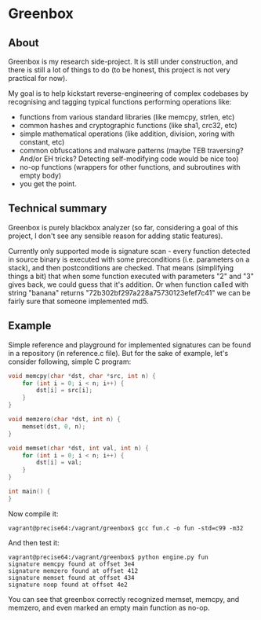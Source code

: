 # Greenbox

## About

Greenbox is my research side-project. It is still under construction, and there is still a lot of things to do (to be honest, this project is not very practical for now).

My goal is to help kickstart reverse-engineering of complex codebases by recognising and tagging typical functions performing operations like:
 - functions from various standard libraries (like memcpy, strlen, etc)
 - common hashes and cryptographic functions (like sha1, crc32, etc)
 - simple mathematical operations (like addition, division, xoring with constant, etc)
 - common obfuscations and malware patterns (maybe TEB traversing? And/or EH tricks? Detecting self-modifying code would be nice too)
 - no-op functions (wrappers for other functions, and subroutines with empty body)
 - you get the point.

## Technical summary

Greenbox is purely blackbox analyzer (so far, considering a goal of this project, I don't see any sensible reason for adding static features).

Currently only supported mode is signature scan - every function detected in source binary is executed with some preconditions (i.e. parameters on a stack), and then postconditions are checked.
That means (simplifying things a bit) that when some function executed with parameters "2" and "3" gives back, we could guess that it's addition. Or when function called with string "banana" returns "72b302bf297a228a75730123efef7c41" we can be fairly sure that someone implemented md5.

## Example

Simple reference and playground for implemented signatures can be found in a repository (in reference.c file). But for the sake of example, let's consider following, simple C program:

```c
void memcpy(char *dst, char *src, int n) {
    for (int i = 0; i < n; i++) {
        dst[i] = src[i];
    }
}

void memzero(char *dst, int n) {
    memset(dst, 0, n);
}

void memset(char *dst, int val, int n) {
    for (int i = 0; i < n; i++) {
        dst[i] = val;
    }
}

int main() {
}
```

Now compile it:

```
vagrant@precise64:/vagrant/greenbox$ gcc fun.c -o fun -std=c99 -m32
```

And then test it:

```
vagrant@precise64:/vagrant/greenbox$ python engine.py fun
signature memcpy found at offset 3e4
signature memzero found at offset 412
signature memset found at offset 434
signature noop found at offset 4e2
```
  
You can see that greenbox correctly recognized memset, memcpy, and memzero, and even marked an empty main function as no-op.
